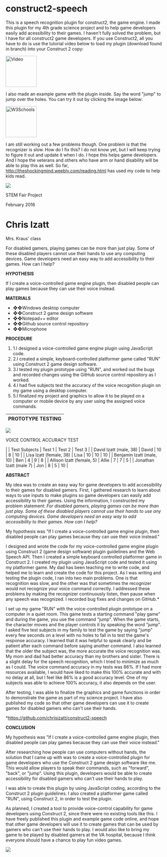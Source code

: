 # construct2-speech
This is a speech recognition plugin for construct2, the game engine.
I made this plugin for my 4th grade science project and to help game developers easily add acessibility to their games. I haven't fully 
solved the problem, but I have for all construct2 game developers. If you use Construct2, all you have to do is use the tutorial video
below to load my plugin (download found in branch) into your Construct 2 copy:

<a href="https://construct2.s3.amazonaws.com/chris/video.html" target="_blank">
<img border="0" alt="Video" src="http://onlineimageupoader.weebly.com/uploads/6/6/8/8/66889447/6717986_orig.jpg" width="100" height="100"></a>

I also made an example game with the plugin inside. Say the word "jump" to jump over the holes. You can try it out by clicking the image below:

<a href="https://construct2.s3.amazonaws.com/chris/science/index.html" target="_blank"> 
<img border="0" alt="W3Schools" src="http://onlineimageupoader.weebly.com/uploads/6/6/8/8/66889447/6499799_orig.png" width="100" height="100"></a>

I am still working out a few problems though. One problem is that the recognizer is slow. How do I fix this? I do not know yet, but I will keep trying to figure it out and update it when I do. I hope this helps game developers. And I hope the veterans and others who have arm or hand disability will be able to play this as well. So far, http://theshockingmind.weebly.com/reading.html has used my code to help kids read.









<img src="https://construct2.s3.amazonaws.com/chris/sayit.png"></a>

STEM Fair Project

February 2016

# Chris Izatt

Mrs. Kraus' class





For disabled gamers, playing games can be more than just play. Some of these disabled players cannot use their hands to use any computing devices. Game developers need an easy way to add accessibility to their games. How can I help?



**HYPOTHESIS**

If I create a voice-controlled game engine plugin, then disabled people can play games because they can use their voice instead.



**MATERIALS**

- ❖❖Windows desktop computer
- ❖❖Construct 2 game design software
- ❖❖Notepad++ editor
- ❖❖Github source control repository
- ❖❖Microphone



**PROCEDURE**

1. 1.I designed a voice-controlled game engine plugin using JavaScript code.
2. 2.I created a simple, keyboard-controlled platformer game called "RUN" using Construct 2 game design software.
3. 3.I tested my plugin prototype using "RUN", and worked out the bugs and recorded changes using the GitHub source control repository as I worked.
4. 4.I had five subjects test the accuracy of the voice recognition plugin on my game using a desktop computer.
5. 5.I finalized my project and graphics to allow it to be played on a computer or mobile device by any user using the assigned voice commands.

| **PROTOTYPE TESTING** |
| --- |
<img src="https://construct2.s3.amazonaws.com/chris/chart.png"></a>

VOICE CONTROL ACCURACY TEST


 |
| Test Subjects | Test 1 | Test 2 | Test 3 |
| David Izatt (male, 38) | David | 10 | 8 | 10 |
| Lisa Izatt (female, 38) | Lisa | 10 | 10 | 10 |
| Benjamin Izatt (male, 10) | Ben | 4 | 9 | 8 |
| Allison Izatt (female, 5) | Allie | 7 | 7 | 5 |
| Jonathan Izatt (male 7) | Jon | 8 | 5 | 10 |





**ABSTRACT**

My idea was to create an easy way for game developers to add accessibility to their games for disabled gamers. First, I gathered research to learn about ways to use inputs to make plugins so game developers can easily add accessibility to their games. Using the information, I constructed my problem statement: _For disabled gamers, playing games can be more than just play. Some of these disabled players cannot use their hands to use any computing devices. Game developers need an easy way to add accessibility to their games. How can I help?_

My hypothesis was "If I create a voice-controlled game engine plugin, then disabled people can play games because they can use their voice instead."

I designed and wrote the code for my voice-controlled game engine plugin using Construct 2 (game design software) plugin guidelines and the Web Speech API. Then I created a simple keyboard controlled platformer game in Construct 2. I created my plugin using JavaScript code and tested it using my platformer game. My dad has been teaching me to write code, and helped me to learn and create the code for this project. As I was writing and testing the plugin code, I ran into two main problems. One is that recognition was slow, and the other was that sometimes the recognizer would not recognize your voice command correctly. I addressed these problems by making the recognizer continuously listen, then pause when any speech was recognized. I recorded bug fixes and changes on GitHub.\*

I set up my game "RUN" with the voice-controlled plugin prototype on a computer in a quiet room. This game tests a starting command "play game" and during the game, you use the command "jump". When the game starts, the character moves and the player controls it by speaking the word "jump". I asked five test subjects in my family to test the game by saying "jump" every few seconds on a level with no holes to fall in to test the game's response accuracy. I learned that it was helpful to speak clearly and be patient after each command before saying another command. I also learned that the older the subject was, the more accurate the voice recognition was. My mom and dad had better accuracy than my brothers and sister. There is a slight delay for the speech recognition, which I tried to minimize as much as I could. The voice command accuracy in my tests was 86%. If I had more resources available, I would have liked to make this 100% accurate and with no delay at all, but I feel like 86% is a good accuracy level. One of my subjects was able to achieve 100% accuracy, it also depends on the user.

After testing, I was able to finalize the graphics and game functions in order to demonstrate the game as part of my science project. I have also published my code so that other game developers can use it to create games for disabled gamers who can't use their hands.

\*https://github.com/chrisizatt/construct2-speech

















**CONCLUSION**

My hypothesis was "If I create a voice-controlled game engine plugin, then disabled people can play games because they can use their voice instead."

After researching how people can use computers without hands, the solution that I came up with was to create a voice-controlled plugin for game developers who use the Construct 2 game design software like me. This would allow players to speak their commands, such as "forward", "back", or "jump". Using this plugin, developers would be able to create accessibility for disabled gamers who can't use their hands to play.

I was able to create this plugin by using JavaScript coding, according to the Construct 2 plugin guidelines. I also created a platformer game called "RUN", using Construct 2,  in order to test the plugin.

As planned, I created a tool to provide voice-control capability for game developers using Construct 2, since there were no existing tools like this. I have freely published this plugin and example game code online, and hope that other game developers will use it to create games that can be used by gamers who can't use their hands to play. I would also like to bring my game to be played by disabled gamers at the VA hospital, because I think everyone should have a chance to play fun video games.



<img src="https://construct2.s3.amazonaws.com/chris/dexter.png"></a>
